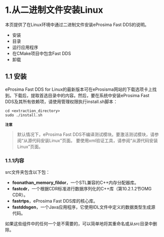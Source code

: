 # 1.从二进制文件安装Linux
本页提供了在Linux环境中通过二进制文件安装eProsima Fast DDS的说明。
- 安装
- 目录
- 运行应用程序
- 在CMake项目中包含Fast DDS
- 卸载

## 1.1 安装
eProsima Fast DDS for Linux的最新版本可在eProsisma网站的下载选项卡上找到。下载后，提取首选目录中的内容。然后，要在系统中安装eProsima Fast DDS及其所有依赖项，请使用管理权限执行install.sh脚本：
```
cd <extraction_directory>
sudo ./install.sh
```
**`注意`**

> 默认情况下，eProsima Fast DDS不编译测试模块。要激活测试模块，请参阅“从源代码安装Linux”页面。
> 要使用xml验证工具，请参阅“从源代码安装Linux”页面。

### 1.1.1内容
src文件夹包含以下包：
- **foonathan_memory_fildor**，一个STL兼容的C++内存分配器库。
- **fastcdr**，一个根据CDR标准进行数据序列化的C++库（第10.2.1.2节OMG CDR）。
- **fastrtps**，eProsima Fast DDS库的核心库。
- **fastddsgen**，一个Java应用程序，它使用IDL文件中定义的数据类型生成源代码。

如果这些组件中的任何一个是不需要的，可以简单地将其重命名或从src目录中删除。



